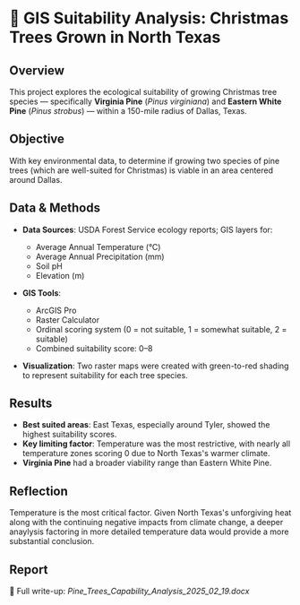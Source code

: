 
# 🌲 GIS Suitability Analysis: Christmas Trees Grown in North Texas

## Overview

This project explores the ecological suitability of growing Christmas tree species — specifically **Virginia Pine** (*Pinus virginiana*) and **Eastern White Pine** (*Pinus strobus*) — within a 150-mile radius of Dallas, Texas.

## Objective

With key environmental data, to determine if growing two species of pine trees (which are well-suited for Christmas) is viable in an area centered around Dallas.

## Data & Methods

- **Data Sources**: USDA Forest Service ecology reports; GIS layers for:
  - Average Annual Temperature (°C)
  - Average Annual Precipitation (mm)
  - Soil pH
  - Elevation (m)

- **GIS Tools**:
  - ArcGIS Pro
  - Raster Calculator
  - Ordinal scoring system (0 = not suitable, 1 = somewhat suitable, 2 = suitable)
  - Combined suitability score: 0–8

- **Visualization**: Two raster maps were created with green-to-red shading to represent suitability for each tree species.

## Results

- **Best suited areas**: East Texas, especially around Tyler, showed the highest suitability scores.
- **Key limiting factor**: Temperature was the most restrictive, with nearly all temperature zones scoring 0 due to North Texas's warmer climate.
- **Virginia Pine** had a broader viability range than Eastern White Pine.

## Reflection

Temperature is the most critical factor. Given North Texas's unforgiving heat along with the continuing negative impacts from climate change, a deeper anaylysis factoring in more detailed temperature data would provide a more substantial conclusion.

## Report

📄 Full write-up: *Pine_Trees_Capability_Analysis_2025_02_19.docx*
